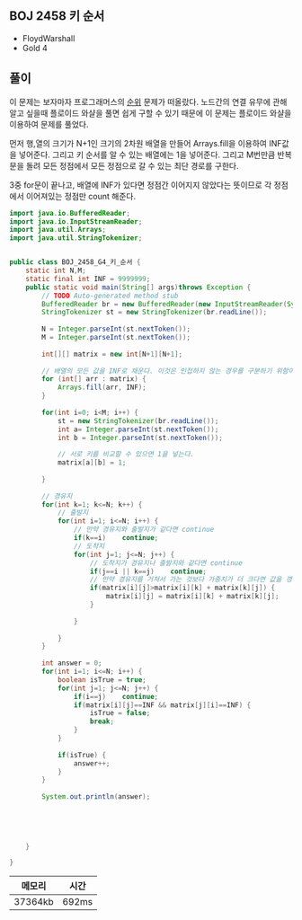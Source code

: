 ## BOJ 2458 키 순서 
- FloydWarshall
- Gold 4

## 풀이

이 문제는 보자마자 프로그래머스의 [순위](https://programmers.co.kr/learn/courses/30/lessons/49191) 문제가 떠올랐다. 노드간의 연결 유무에 관해 알고 싶을때 플로이드 와샬을 풀면 쉽게 구할 수 있기 때문에 이 문제는 플로이드 와샬을 이용하여 문제를 풀었다. 

먼저 행,열의 크기가 N+1인 크기의 2차원 배열을 만들어 Arrays.fill을 이용하여 INF값을 넣어준다.
그리고 키 순서를 알 수 있는 배열에는 1을 넣어준다. 그리고 M번만큼 반복문을 돌려 모든 정점에서 모든 정점으로 갈 수 있는 최단 경로를 구한다.

3중 for문이 끝나고, 배열에 INF가 있다면 정점간 이어지지 않았다는 뜻이므로 각 정점에서 이어져있는 정점만 count 해준다.


~~~java
import java.io.BufferedReader;
import java.io.InputStreamReader;
import java.util.Arrays;
import java.util.StringTokenizer;


public class BOJ_2458_G4_키_순서 {
	static int N,M;
	static final int INF = 9999999;
	public static void main(String[] args)throws Exception {
		// TODO Auto-generated method stub
		BufferedReader br = new BufferedReader(new InputStreamReader(System.in));
		StringTokenizer st = new StringTokenizer(br.readLine());
		
		N = Integer.parseInt(st.nextToken());
		M = Integer.parseInt(st.nextToken());
		
		int[][] matrix = new int[N+1][N+1];
		
		// 배열의 모든 값을 INF로 채운다. 이것은 인접하지 않는 경우를 구분하기 위함이다.
		for (int[] arr : matrix) {
			Arrays.fill(arr, INF);
		}
		
		for(int i=0; i<M; i++) {
			st = new StringTokenizer(br.readLine());
			int a= Integer.parseInt(st.nextToken());
			int b = Integer.parseInt(st.nextToken());
			
			// 서로 키를 비교할 수 있으면 1을 넣는다.
			matrix[a][b] = 1;
			
		}
		
		// 경유지 
		for(int k=1; k<=N; k++) {
			// 출발지 
			for(int i=1; i<=N; i++) {
				// 만약 경유지와 출발지가 같다면 continue
				if(k==i)	continue;
				// 도착지 
				for(int j=1; j<=N; j++) {
					// 도착지가 경유지나 출발지와 같다면 continue
					if(j==i || k==j)	continue;
					// 만약 경유지를 거쳐서 가는 것보다 가중치가 더 크다면 값을 갱신 
					if(matrix[i][j]>matrix[i][k] + matrix[k][j]) {
						matrix[i][j] = matrix[i][k] + matrix[k][j];
					}
					
				}
				
			}
		}
		
		int answer = 0;
		for(int i=1; i<=N; i++) {
			boolean isTrue = true;
			for(int j=1; j<=N; j++) {
				if(i==j)	continue;
				if(matrix[i][j]==INF && matrix[j][i]==INF) {
					isTrue = false;
					break;
				}
			}
			
			if(isTrue) {
				answer++;
			}
		}
		
		System.out.println(answer);
		
		
		
		

	}

}
~~~


|메모리 | 시간 |
|-----|-----|
|37364kb|	692ms|

